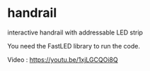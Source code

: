 # handrail
interactive handrail with addressable LED strip

You need the FastLED library to run the code.

Video : https://youtu.be/1xjLGCQOi8Q

